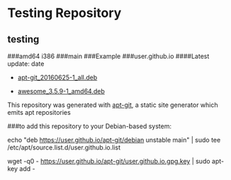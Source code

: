 Testing Repository
============
testing
------------
###amd64 i386
###main
###Example
###user.github.io
####Latest update: date


  * [apt-git_20160625-1_all.deb ](user.github.io/info/apt-git_20160625-1_all.deb.html) 

  * [awesome_3.5.9-1_amd64.deb ](user.github.io/info/awesome_3.5.9-1_amd64.deb.html) 

This repository was generated with [apt-git](https://cmotc.github.io/apt-git), a static site
generator which emits apt repositories

###to add this repository to your Debian-based system:

echo "deb https://user.github.io/apt-git/debian unstable main" | sudo tee /etc/apt/source.list.d/user.github.io.list

wget -q0 - https://user.github.io/apt-git/user.github.io.gpg.key | sudo apt-key add -


